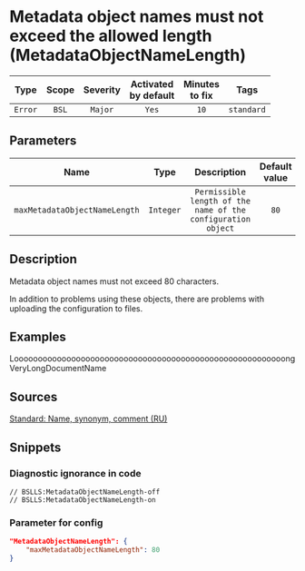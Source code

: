 # Metadata object names must not exceed the allowed length (MetadataObjectNameLength)

|  Type   | Scope | Severity |    Activated<br>by default    |    Minutes<br>to fix    |    Tags    |
|:-------:|:-----:|:--------:|:-----------------------------:|:-----------------------:|:----------:|
| `Error` | `BSL` | `Major`  |             `Yes`             |          `10`           | `standard` |

## Parameters 


|             Name              |   Type    |                         Description                          | Default value |
|:-----------------------------:|:---------:|:------------------------------------------------------------:|:-------------:|
| `maxMetadataObjectNameLength` | `Integer` | `Permissible length of the name of the configuration object` |     `80`      |
<!-- Блоки выше заполняются автоматически, не трогать -->
## Description
<!-- Описание диагностики заполняется вручную. Необходимо понятным языком описать смысл и схему работу -->

Metadata object names must not exceed 80 characters.

In addition to problems using these objects, there are problems with uploading the configuration to files.

## Examples

LooooooooooooooooooooooooooooooooooooooooooooooooooooooooongVeryLongDocumentName

## Sources
<!-- Необходимо указывать ссылки на все источники, из которых почерпнута информация для создания диагностики -->

[Standard: Name, synonym, comment (RU)](https://its.1c.ru/db/v8std#content:474:hdoc:2.3)

## Snippets

<!-- Блоки ниже заполняются автоматически, не трогать -->
### Diagnostic ignorance in code

```bsl
// BSLLS:MetadataObjectNameLength-off
// BSLLS:MetadataObjectNameLength-on
```

### Parameter for config

```json
"MetadataObjectNameLength": {
    "maxMetadataObjectNameLength": 80
}
```

